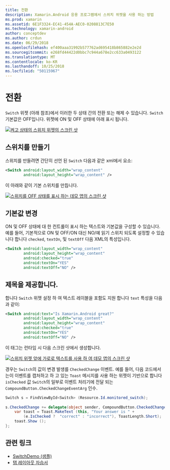 ```yaml
---
title: 전환
description: Xamarin.Android 응용 프로그램에서 스위치 위젯을 사용 하는 방법
ms.prod: xamarin
ms.assetid: 6E1F3324-EC41-454A-AEC0-0208813C7E50
ms.technology: xamarin-android
author: conceptdev
ms.author: crdun
ms.date: 06/29/2018
ms.openlocfilehash: ef400aaa31992b577762ad695418b865882e2e2d
ms.sourcegitcommit: e268fd44422d0bbc7c944a678e2cc633a0493122
ms.translationtype: MT
ms.contentlocale: ko-KR
ms.lasthandoff: 10/25/2018
ms.locfileid: "50115967"
---
```

# <a name="switch"></a>전환

`Switch` 위젯 (아래 참조)에서 이러한 두 상태 간의 전환 또는 해제 수 있습니다. `Switch` 기본값은 OFF입니다. 위젯에 ON 및 OFF 상태에 아래 표시 됩니다.

[![켜고 상태의 스위치 위젯의 스크린 샷](switch-images/16-switch-onoff.png)](switch-images/16-switch-onoff.png#lightbox)


## <a name="creating-a-switch"></a>스위치를 만들기

스위치를 만들려면 간단히 선언 된 `Switch` 다음과 같은 xml에서 요소:

```xml
<Switch android:layout_width="wrap_content"
        android:layout_height="wrap_content" />
```

이 아래와 같이 기본 스위치를 만듭니다.

[![스위치를 OFF 상태를 표시 하는 데모 앱의 스크린 샷](switch-images/07-switch.png)](switch-images/07-switch.png#lightbox)


## <a name="changing-default-values"></a>기본값 변경

ON 및 OFF 상태에 대 한 컨트롤이 표시 하는 텍스트와 기본값을 구성할 수 있습니다. 예를 들어, 기본적으로 ON 및 OFF/ON 대신 NO/예 읽기 스위치 되도록 설정할 수 있습니다 합니다 `checked`, `textOn`, 및 `textOff` 다음 XML의 특성입니다.

```xml
<Switch android:layout_width="wrap_content"
        android:layout_height="wrap_content"
        android:checked="true"
        android:textOn="YES"
        android:textOff="NO" />
```



## <a name="providing-a-title"></a>제목을 제공합니다.

합니다 `Switch` 위젯 설정 하 여 텍스트 레이블을 포함도 지원 합니다 `text` 특성을 다음과 같이:

```xml
<Switch android:text="Is Xamarin.Android great?"
        android:layout_width="wrap_content"
        android:layout_height="wrap_content"
        android:checked="true"
        android:textOn="YES"
        android:textOff="NO" />
```

이 태그는 런타임 시 다음 스크린 샷에서 생성합니다.

[![스위치 위젯 앞에 가로로 텍스트를 사용 하 여 데모 앱의 스크린 샷](switch-images/08-switch.png)](switch-images/08-switch.png#lightbox)

경우는 `Switch`의 값이 변경 발생를 `CheckedChange` 이벤트.
예를 들어, 다음 코드에서는이 이벤트를 캡처하고 하 고 있는 `Toast` 메시지를 사용 하는 위젯이 기반으로 합니다 `isChecked` 값 `Switch`의 일부로 이벤트 처리기에 전달 되는 `CompoundButton.CheckedChangeEventArg` 인수.

```csharp
Switch s = FindViewById<Switch> (Resource.Id.monitored_switch);
           
s.CheckedChange += delegate(object sender, CompoundButton.CheckedChangeEventArgs e) {
    var toast = Toast.MakeText (this, "Your answer is " +
        (e.IsChecked ?  "correct" : "incorrect"), ToastLength.Short);
    toast.Show ();
};
```


## <a name="related-links"></a>관련 링크

- [SwitchDemo (샘플)](https://developer.xamarin.com/samples/monodroid/SwitchDemo/)
- [탭 레이아웃 자습서](~/android/user-interface/layouts/tab-layout/index.md)
